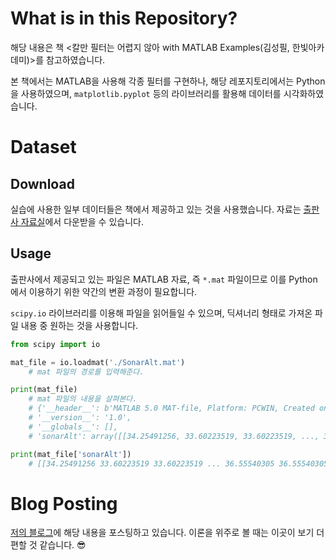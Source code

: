 # What is in this Repository?
해당 내용은 책 <칼만 필터는 어렵지 않아 with MATLAB Examples(김성필, 한빛아카데미)>를 참고하였습니다. 

본 책에서는 MATLAB을 사용해 각종 필터를 구현하나, 해당 레포지토리에서는 Python을 사용하였으며, `matplotlib.pyplot` 등의 라이브러리를 활용해 데이터를 시각화하였습니다.

# Dataset
## Download
실습에 사용한 일부 데이터들은 책에서 제공하고 있는 것을 사용했습니다. 자료는 [출판사 자료실](https://www.hanbit.co.kr/store/books/look.php?p_code=B4956047798)에서 다운받을 수 있습니다.

## Usage
출판사에서 제공되고 있는 파일은 MATLAB 자료, 즉 `*.mat` 파일이므로 이를 Python에서 이용하기 위한 약간의 변환 과정이 필요합니다.

`scipy.io` 라이브러리를 이용해 파일을 읽어들일 수 있으며, 딕셔너리 형태로 가져온 파일 내용 중 원하는 것을 사용합니다.

```py
from scipy import io
```
```py
mat_file = io.loadmat('./SonarAlt.mat')
	# mat 파일의 경로를 입력해준다.

print(mat_file)
	# mat 파일의 내용을 살펴본다.
	# {'__header__': b'MATLAB 5.0 MAT-file, Platform: PCWIN, Created on: Thu Feb 25 13:19:03 2010', 
    # '__version__': '1.0', 
    # '__globals__': [], 
    # 'sonarAlt': array([[34.25491256, 33.60223519, 33.60223519, ..., 36.55540305, 36.55540305, 36.55540305]])}

print(mat_file['sonarAlt'])
    # [[34.25491256 33.60223519 33.60223519 ... 36.55540305 36.55540305 36.55540305]]
```

# Blog Posting
[저의 블로그](https://velog.io/@717lumos)에 해당 내용을 포스팅하고 있습니다. 이론을 위주로 볼 때는 이곳이 보기 더 편할 것 같습니다. 😎
